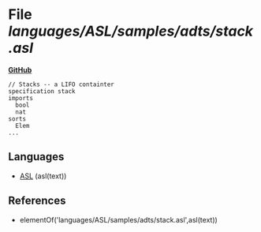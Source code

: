 # File _languages/ASL/samples/adts/stack.asl_
**[GitHub](https://github.com/softlang/yas/blob/master/languages/ASL/samples/adts/stack.asl)**
```
// Stacks -- a LIFO containter
specification stack
imports
  bool
  nat
sorts
  Elem
...
```

## Languages
* [ASL](../languages/ASL.md) (asl(text))

## References
* elementOf('languages/ASL/samples/adts/stack.asl',asl(text))
